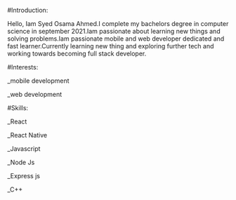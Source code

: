 #Introduction:

Hello, Iam Syed Osama Ahmed.I complete my bachelors degree in computer science in september 2021.Iam passionate about learning new things and solving problems.Iam passionate mobile and web developer dedicated and fast learner.Currently learning new thing and exploring further tech and working towards becoming full stack developer.

#Interests:


_mobile development

_web development


#Skills:

_React

_React Native

_Javascript

_Node Js

_Express js

_C++


